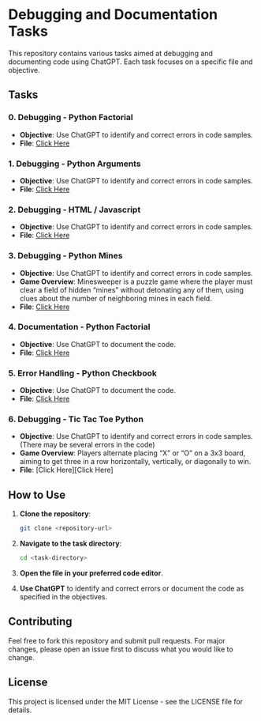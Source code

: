 # Debugging and Documentation Tasks

This repository contains various tasks aimed at debugging and documenting code using ChatGPT. Each task focuses on a specific file and objective.

## Tasks

### 0. Debugging - Python Factorial
- **Objective**: Use ChatGPT to identify and correct errors in code samples.
- **File**: [Click Here](factorial.py)

### 1. Debugging - Python Arguments
- **Objective**: Use ChatGPT to identify and correct errors in code samples.
- **File**: [Click Here](print_arguments.py)

### 2. Debugging - HTML / Javascript
- **Objective**: Use ChatGPT to identify and correct errors in code samples.
- **File**: [Click Here](change_background.html)

### 3. Debugging - Python Mines
- **Objective**: Use ChatGPT to identify and correct errors in code samples.
- **Game Overview**: Minesweeper is a puzzle game where the player must clear a field of hidden “mines” without detonating any of them, using clues about the number of neighboring mines in each field.
- **File**: [Click Here](mines.py)

### 4. Documentation - Python Factorial
- **Objective**: Use ChatGPT to document the code.
- **File**: [Click Here](factorial_recursive.py)

### 5. Error Handling - Python Checkbook
- **Objective**: Use ChatGPT to document the code.
- **File**: [Click Here](checkbook.py)

### 6. Debugging - Tic Tac Toe Python
- **Objective**: Use ChatGPT to identify and correct errors in code samples. (There may be several errors in the code)
- **Game Overview**: Players alternate placing “X” or “O” on a 3x3 board, aiming to get three in a row horizontally, vertically, or diagonally to win.
- **File**: [Click Here][Click Here]

## How to Use

1. **Clone the repository**:
    ```bash
    git clone <repository-url>
    ```

2. **Navigate to the task directory**:
    ```bash
    cd <task-directory>
    ```

3. **Open the file in your preferred code editor**.

4. **Use ChatGPT** to identify and correct errors or document the code as specified in the objectives.

## Contributing

Feel free to fork this repository and submit pull requests. For major changes, please open an issue first to discuss what you would like to change.

## License

This project is licensed under the MIT License - see the LICENSE file for details.
